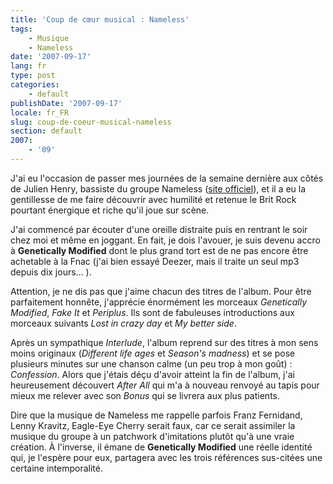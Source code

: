 ```yaml
---
title: 'Coup de cœur musical : Nameless'
tags:
    - Musique
    - Nameless
date: '2007-09-17'
lang: fr
type: post
categories:
    - default
publishDate: '2007-09-17'
locale: fr_FR
slug: coup-de-coeur-musical-nameless
section: default
2007:
    - '09'
---
```


J'ai eu l'occasion de passer mes journées de la semaine dernière aux côtés de Julien Henry, bassiste du groupe Nameless ([site officiel](http://www.nameless.fr/)), et il a eu la gentillesse de me faire découvrir avec humilité et retenue le Brit Rock pourtant énergique et riche qu'il joue sur scène.

<!--more-->

J'ai commencé par écouter d'une oreille distraite puis en rentrant le soir chez moi et même en joggant. En fait, je dois l'avouer, je suis devenu accro à **Genetically Modified** dont le plus grand tort est de ne pas encore être achetable à la Fnac (j'ai bien essayé Deezer, mais il traite un seul mp3 depuis dix jours… ).

Attention, je ne dis pas que j'aime chacun des titres de l'album. Pour être parfaitement honnête, j'apprécie énormément les morceaux _Genetically Modified_, _Fake It_ et _Periplus_. Ils sont de fabuleuses introductions aux morceaux suivants _Lost in crazy day_ et _My better side_.

<span style="font-size: xx-small"></span>

Après un sympathique _Interlude_, l'album reprend sur des titres à mon sens moins originaux (_Different life ages_ et _Season's madness_) et se pose plusieurs minutes sur une chanson calme (un peu trop à mon goût)&nbsp;: _Confession_. Alors que j'étais déçu d'avoir atteint la fin de l'album, j'ai heureusement découvert _After All_ qui m'a à nouveau renvoyé au tapis pour mieux me relever avec son _Bonus_ qui se livrera aux plus patients.

Dire que la musique de Nameless me rappelle parfois Franz Fernidand, Lenny Kravitz, Eagle-Eye Cherry serait faux, car ce serait assimiler la musique du groupe à un patchwork d'imitations plutôt qu'à une vraie création. À l'inverse, il émane de **Genetically Modified** une réelle identité qui, je l'espère pour eux, partagera avec les trois références sus-citées une certaine intemporalité.